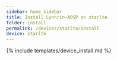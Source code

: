 ```yaml
---
sidebar: home_sidebar
title: Install Lynnrin-AOSP on starlte
folder: install
permalink: /devices/starlte/install
device: starlte
---
```

{% include templates/device_install.md %}
